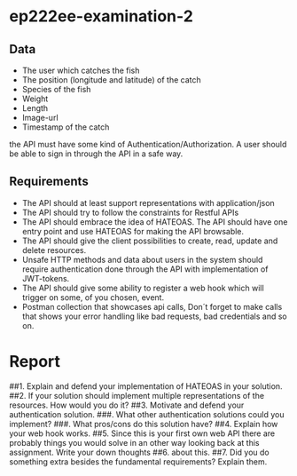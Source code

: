 # ep222ee-examination-2

## Data

* The user which catches the fish
* The position (longitude and latitude) of the catch
* Species of the fish
* Weight
* Length
* Image-url
* Timestamp of the catch

the API must have some kind of Authentication/Authorization. A user should be able to sign in through the API in a safe way.

## Requirements

* The API should at least support representations with application/json
* The API should try to follow the constraints for Restful APIs
* The API should embrace the idea of HATEOAS. The API should have one entry point and use HATEOAS for making the API browsable.
* The API should give the client possibilities to create, read, update and delete resources.
* Unsafe HTTP methods and data about users in the system should require authentication done through the API with implementation of JWT-tokens.
* The API should give some ability to register a web hook which will trigger on some, of you chosen, event.
* Postman collection that showcases api calls, Don´t forget to make calls that shows your error handling like bad requests, bad credentials and so on.

# Report

##1. Explain and defend your implementation of HATEOAS in your solution.
##2. If your solution should implement multiple representations of the resources. How would you do it?
##3. Motivate and defend your authentication solution.
###. What other authentication solutions could you implement?
###. What pros/cons do this solution have?
##4. Explain how your web hook works.
##5. Since this is your first own web API there are probably things you would solve in an other way looking back at this assignment. Write your down thoughts 
##6. about this.
##7. Did you do something extra besides the fundamental requirements? Explain them.